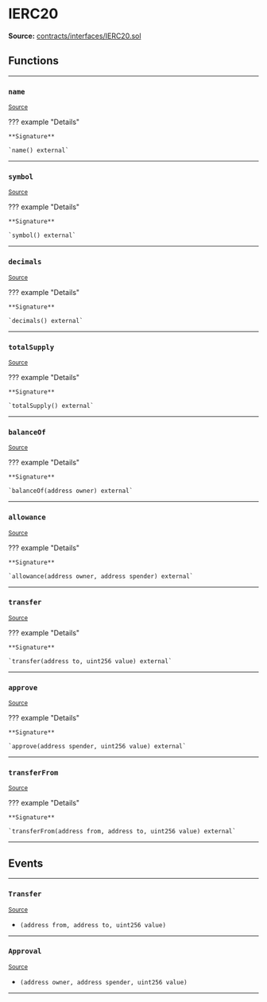 # IERC20

**Source:** [contracts/interfaces/IERC20.sol](https://github.com/Synthetixio/synthetix/tree/develop/contracts/interfaces/IERC20.sol)

## Functions

---

### `name`
<sub>[Source](https://github.com/Synthetixio/synthetix/tree/develop/contracts/interfaces/IERC20.sol#L6)</sub>

??? example "Details"

    **Signature**

    `name() external`

---

### `symbol`
<sub>[Source](https://github.com/Synthetixio/synthetix/tree/develop/contracts/interfaces/IERC20.sol#L8)</sub>

??? example "Details"

    **Signature**

    `symbol() external`

---

### `decimals`
<sub>[Source](https://github.com/Synthetixio/synthetix/tree/develop/contracts/interfaces/IERC20.sol#L10)</sub>

??? example "Details"

    **Signature**

    `decimals() external`

---

### `totalSupply`
<sub>[Source](https://github.com/Synthetixio/synthetix/tree/develop/contracts/interfaces/IERC20.sol#L13)</sub>

??? example "Details"

    **Signature**

    `totalSupply() external`

---

### `balanceOf`
<sub>[Source](https://github.com/Synthetixio/synthetix/tree/develop/contracts/interfaces/IERC20.sol#L15)</sub>

??? example "Details"

    **Signature**

    `balanceOf(address owner) external`

---

### `allowance`
<sub>[Source](https://github.com/Synthetixio/synthetix/tree/develop/contracts/interfaces/IERC20.sol#L17)</sub>

??? example "Details"

    **Signature**

    `allowance(address owner, address spender) external`

---

### `transfer`
<sub>[Source](https://github.com/Synthetixio/synthetix/tree/develop/contracts/interfaces/IERC20.sol#L20)</sub>

??? example "Details"

    **Signature**

    `transfer(address to, uint256 value) external`

---

### `approve`
<sub>[Source](https://github.com/Synthetixio/synthetix/tree/develop/contracts/interfaces/IERC20.sol#L22)</sub>

??? example "Details"

    **Signature**

    `approve(address spender, uint256 value) external`

---

### `transferFrom`
<sub>[Source](https://github.com/Synthetixio/synthetix/tree/develop/contracts/interfaces/IERC20.sol#L24)</sub>

??? example "Details"

    **Signature**

    `transferFrom(address from, address to, uint256 value) external`

---

## Events

---

### `Transfer`
<sub>[Source](https://github.com/Synthetixio/synthetix/tree/develop/contracts/interfaces/IERC20.sol#L31)</sub>

- `(address from, address to, uint256 value)`

---

### `Approval`
<sub>[Source](https://github.com/Synthetixio/synthetix/tree/develop/contracts/interfaces/IERC20.sol#L33)</sub>

- `(address owner, address spender, uint256 value)`

---

